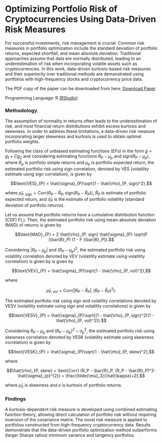# Optimizing Portfolio Risk of Cryptocurrencies Using Data-Driven Risk Measures

For successful investments, risk management is crucial. Common risk measures in portfolio optimization include the standard deviation of portfolio returns, expected shortfall, and mean absolute deviation. 
Traditional approaches assume that data are normally distributed, leading to an underestimation of risk when incorporating volatile assets such as cryptocurrencies.
In this work, data-driven kurtosis-based risk measures and their superiority over traditional methods are demonstrated using portfolios with high-frequency stocks and cryptocurrency price data.

The PDF copy of the paper can be downloaded from here: [Download Paper](https://www.mdpi.com/1911-8074/15/10/427)

Programming Language: R [(RStudio)](https://posit.co/downloads/)

### Methodology

The assumption of normality in returns often leads to the underestimation of risk, and most financial return distributions exhibit excess kurtosis and skewness.
In order to address these limitations, a data-driven risk measure incorporating larger skewness and kurtosis is used to obtain optimal portfolio weights.

Following the class of unbiased estimating functions (EFs) in the form $g = g_1 + Cg_2$ and considering estimating functions $R_P - \mu_p$ and $\text{sign} (R_P - \mu_p)$, 
where $R_p$ is portfolio simple returns and $\mu_p$ is portfolio expected return, the estimated portfolio risk using sign correlation, denoted by VES (volatility estimate using sign correlation), is given by
```math
\text{VES}_{P} = \hat{\sigma}_{P}\sqrt{1 - \hat{\rho}_{P, sign}^2},
```
where $\hat{\rho}_{P, sign} = \text{Corr} (R_P - \bar{R}_P, \text{sign} (R_P - \bar{R}_P))$, $\bar{R}_P$ is estimate of portfolio expected return, and $\hat{\sigma}_{P}$ is the estimate of portfolio volatility (standard deviation of portfolio returns).

Let us assume that portfolio returns have a cumulative distribution function (CDF) $F(.)$.
Then, the estimated portfolio risk using mean-absolute deviation (MAD) of returns is given by
```math
\text{MAD}_{P} = 2 \hat{\rho}_{P, sign} \hat{\sigma}_{P} \sqrt{F (\bar{R}_P) (1 - F (\bar{R}_P)}.
```

Considering $|R_P - \mu_p|$ and $(R_P - \mu_p)^2$, the estimated portfolio risk using volatility correlation denoted by VEV (volatility estimate using volatility correlation) is given by
is given by
```math
\text{VEV}_{P} =  \hat{\sigma}_{P}\sqrt{1 - \hat{\rho}_{P, vol}^2},
```
where 
```math
\hat{\rho}_{P, vol} = \text{Corr} (|R_P - \bar{R}_P|, (R_P - \bar{R}_P)^2).
```

The estimated portfolio risk using sign and volatility correlations denoted by VESV (volatility estimate using sign and volatility correlations) is given by
```math
\text{VESV}_{P} =  \hat{\sigma}_{P}\sqrt{(1 - \hat{\rho}_{P, sign}^2)(1 - \hat{\rho}_{P, vol}^2)}.
```

Considering $R_P - \mu_p$ and $(R_P - \mu_p)^2-\sigma_{p}^{2}$, the estimated portfolio risk using skewness correlation denoted by VESK (volatility estimate using skewness correlation) is given by 
```math
\text{VESK}_{P} =  \hat{\sigma}_{P}\sqrt{1 - \hat{\rho}_{P, skew}^2},
```
where 
```math
\hat{\rho}_{P, skew} = \text{Corr} (R_P - \bar{R}_P, (R_P - \bar{R}_P)^2-\hat{\sigma}_{p}^{2}) = \frac{\tilde{\mu}_3}{\hat{\kappa}+2},
```
where $\tilde{\mu}_3$ is skewness and $\kappa$ is kurtosis of portfolio returns.

### Findings

A kurtosis-dependent risk measure is developed using combined estimating function theory, allowing direct calculation of portfolio risk without requiring inversion of the covariance matrix. The novel risk measure is applied to portfolios constructed from high-frequency cryptocurrency data. 
Results demonstrate that the data-driven portfolio optimization method outperforms (larger Sharpe ratios) minimum variance and tangency portfolios.

